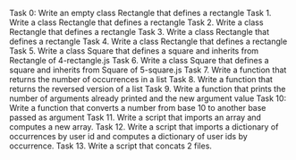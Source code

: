  Task 0: Write an empty class Rectangle that defines a rectangle
Task 1. Write a class Rectangle that defines a rectangle
Task 2. Write a class Rectangle that defines a rectangle
Task 3. Write a class Rectangle that defines a rectangle
Task 4. Write a class Rectangle that defines a rectangle
Task 5. Write a class Square that defines a square and inherits from Rectangle of 4-rectangle.js
Task 6. Write a class Square that defines a square and inherits from Square of 5-square.js
Task 7. Write a function that returns the number of occurrences in a list
Task 8. Write a function that returns the reversed version of a list
Task 9. Write a function that prints the number of arguments already printed and the new argument value
Task 10: Write a function that converts a number from base 10 to another base passed as argument
Task 11. Write a script that imports an array and computes a new array.
Task 12. Write a script that imports a dictionary of occurrences by user id and computes a dictionary of user ids by occurrence.
Task 13. Write a script that concats 2 files.

